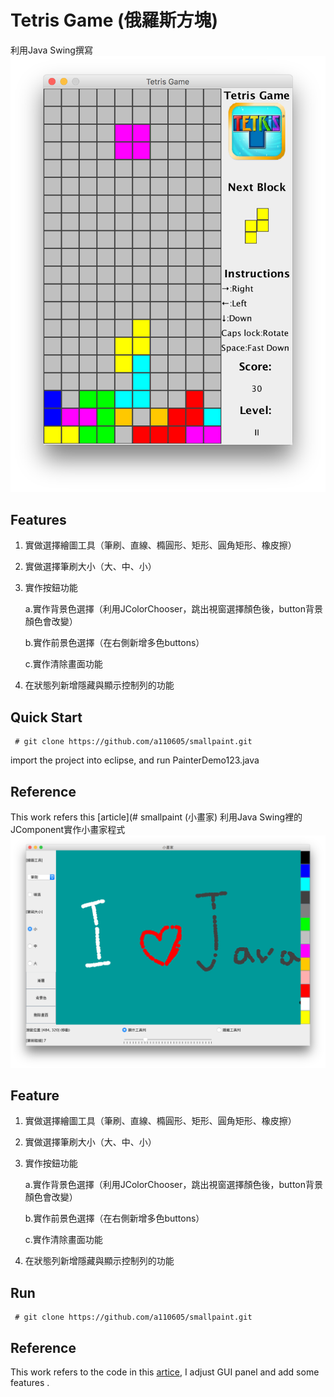 # Tetris Game (俄羅斯方塊)
利用Java Swing撰寫
![image](https://github.com/a110605/Tetris/blob/master/picture/1.png)

## Features
1. 實做選擇繪圖工具（筆刷、直線、橢圓形、矩形、圓角矩形、橡皮擦）
2. 實做選擇筆刷大小（大、中、小）
3. 實作按鈕功能

	a.實作背景色選擇（利用JColorChooser，跳出視窗選擇顏色後，button背景顏色會改變）
	
	b.實作前景色選擇（在右側新增多色buttons）
	
	c.實作清除畫面功能

4. 在狀態列新增隱藏與顯示控制列的功能

## Quick Start
```
 # git clone https://github.com/a110605/smallpaint.git
```

 import the project into eclipse, and run PainterDemo123.java 
 
## Reference 
This work refers this [article](# smallpaint (小畫家)
利用Java Swing裡的JComponent實作小畫家程式
![image](https://github.com/a110605/smallpaint/blob/master/picture/screenshot.png)

## Feature
1. 實做選擇繪圖工具（筆刷、直線、橢圓形、矩形、圓角矩形、橡皮擦）
2. 實做選擇筆刷大小（大、中、小）
3. 實作按鈕功能

	a.實作背景色選擇（利用JColorChooser，跳出視窗選擇顏色後，button背景顏色會改變）
	
	b.實作前景色選擇（在右側新增多色buttons）
	
	c.實作清除畫面功能

4. 在狀態列新增隱藏與顯示控制列的功能

## Run
```
 # git clone https://github.com/a110605/smallpaint.git
```

## Reference 
This work refers to the code in this [artice](https://bordiani.wordpress.com/2014/10/20/tetris-in-java-part-i-overview), I adjust GUI panel and add some features .
